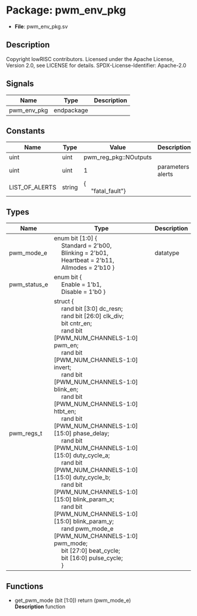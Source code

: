 # Package: pwm_env_pkg

- **File**: pwm_env_pkg.sv
## Description

 Copyright lowRISC contributors.
 Licensed under the Apache License, Version 2.0, see LICENSE for details.
 SPDX-License-Identifier: Apache-2.0


## Signals

| Name        | Type       | Description |
| ----------- | ---------- | ----------- |
| pwm_env_pkg | endpackage |             |
## Constants

| Name           | Type   | Value                                               | Description          |
| -------------- | ------ | --------------------------------------------------- | -------------------- |
| uint           | uint   | pwm_reg_pkg::NOutputs                               |                      |
| uint           | uint   | 1                                                   |  parameters  alerts  |
| LIST_OF_ALERTS | string | {<br><span style="padding-left:20px">"fatal_fault"} |                      |
## Types

| Name         | Type                                                                                                                                                                                                                                                                                                                                                                                                                                                                                                                                                                                                                                                                                                                                                                                                                                                                                                                                                                                                                                                                                                                                                                                                                                                                                                                       | Description |
| ------------ | -------------------------------------------------------------------------------------------------------------------------------------------------------------------------------------------------------------------------------------------------------------------------------------------------------------------------------------------------------------------------------------------------------------------------------------------------------------------------------------------------------------------------------------------------------------------------------------------------------------------------------------------------------------------------------------------------------------------------------------------------------------------------------------------------------------------------------------------------------------------------------------------------------------------------------------------------------------------------------------------------------------------------------------------------------------------------------------------------------------------------------------------------------------------------------------------------------------------------------------------------------------------------------------------------------------------------- | ----------- |
| pwm_mode_e   | enum bit [1:0] {<br><span style="padding-left:20px">     Standard  = 2'b00,<br><span style="padding-left:20px">     Blinking  = 2'b01,<br><span style="padding-left:20px">     Heartbeat = 2'b11,<br><span style="padding-left:20px">     Allmodes  = 2'b10   }                                                                                                                                                                                                                                                                                                                                                                                                                                                                                                                                                                                                                                                                                                                                                                                                                                                                                                                                                                                                                                                            |  datatype   |
| pwm_status_e | enum bit {<br><span style="padding-left:20px">     Enable  = 1'b1,<br><span style="padding-left:20px">     Disable = 1'b0   }                                                                                                                                                                                                                                                                                                                                                                                                                                                                                                                                                                                                                                                                                                                                                                                                                                                                                                                                                                                                                                                                                                                                                                                              |             |
| pwm_regs_t   | struct {<br><span style="padding-left:20px">          rand bit [3:0] dc_resn;<br><span style="padding-left:20px">     rand bit [26:0] clk_div;<br><span style="padding-left:20px">     bit cntr_en;<br><span style="padding-left:20px">          rand bit [PWM_NUM_CHANNELS-1:0] pwm_en;<br><span style="padding-left:20px">          rand bit [PWM_NUM_CHANNELS-1:0] invert;<br><span style="padding-left:20px">          rand bit [PWM_NUM_CHANNELS-1:0] blink_en;<br><span style="padding-left:20px">     rand bit [PWM_NUM_CHANNELS-1:0] htbt_en;<br><span style="padding-left:20px">     rand bit [PWM_NUM_CHANNELS-1:0][15:0] phase_delay;<br><span style="padding-left:20px">          rand bit [PWM_NUM_CHANNELS-1:0][15:0] duty_cycle_a;<br><span style="padding-left:20px">     rand bit [PWM_NUM_CHANNELS-1:0][15:0] duty_cycle_b;<br><span style="padding-left:20px">          rand bit [PWM_NUM_CHANNELS-1:0][15:0] blink_param_x;<br><span style="padding-left:20px">     rand bit [PWM_NUM_CHANNELS-1:0][15:0] blink_param_y;<br><span style="padding-left:20px">          rand pwm_mode_e [PWM_NUM_CHANNELS-1:0] pwm_mode;<br><span style="padding-left:20px">          bit [27:0] beat_cycle;<br><span style="padding-left:20px">       bit [16:0] pulse_cycle;<br><span style="padding-left:20px">     } |             |
## Functions
- get_pwm_mode <font id="function_arguments">(bit [1:0])</font> <font id="function_return">return (pwm_mode_e)</font>
</br>**Description**
 function

